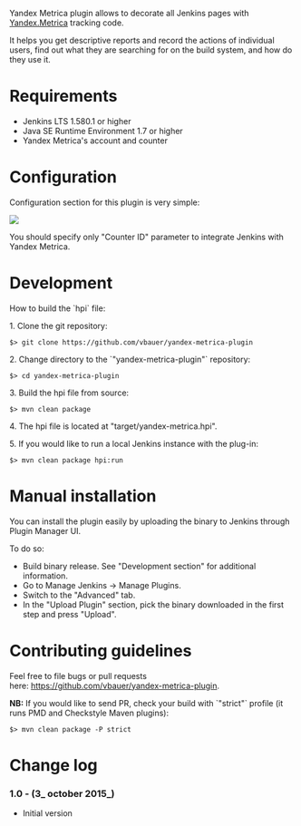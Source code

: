 Yandex Metrica plugin allows to decorate all Jenkins pages with
[Yandex.Metrica](https://metrica.yandex.com/) tracking code.

It helps you get descriptive reports and record the actions of
individual users, find out what they are searching for on the build
system, and how do they use it.

# Requirements

-   Jenkins LTS 1.580.1 or higher
-   Java SE Runtime Environment 1.7 or higher
-   Yandex Metrica's account and counter

# Configuration

Configuration section for this plugin is very simple:

![](https://raw.githubusercontent.com/vbauer/yandex-metrica-plugin/master/misc/configuration.png)

You should specify only "Counter ID" parameter to integrate Jenkins with
Yandex Metrica.

# Development

How to build the \`hpi\` file:

1\. Clone the git repository:

    $> git clone https://github.com/vbauer/yandex-metrica-plugin

2\. Change directory to the \`"yandex-metrica-plugin"\` repository:

    $> cd yandex-metrica-plugin

3\. Build the hpi file from source:

    $> mvn clean package

4\. The hpi file is located at "target/yandex-metrica.hpi".

5\. If you would like to run a local Jenkins instance with the plug-in:

    $> mvn clean package hpi:run

# Manual installation

You can install the plugin easily by uploading the binary to Jenkins
through Plugin Manager UI.

To do so:

-   Build binary release. See "Development section" for additional
    information.
-   Go to Manage Jenkins -\> Manage Plugins.
-   Switch to the "Advanced" tab.
-   In the "Upload Plugin" section, pick the binary downloaded in the
    first step and press "Upload".

# Contributing guidelines

Feel free to file bugs or pull requests
here: <https://github.com/vbauer/yandex-metrica-plugin>.

**NB:** If you would like to send PR, check your build with \`"strict"\`
profile (it runs PMD and Checkstyle Maven plugins):

    $> mvn clean package -P strict

# Change log

### 1.0 - (3\_ october 2015\_)

-   Initial version
